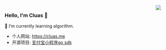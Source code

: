 
<img align="right" src="https://github-readme-stats.vercel.app/api?username=Cluas&show_icons=true&icon_color=805AD5&text_color=718096&bg_color=ffffff&hide_title=true" />

### Hello, I'm Cluas 👋

🌱 I’m currently learning algorithm.

- 个人网站: https://cluas.me
- 开源项目: [支付宝小程序go sdk](https://github.com/Cluas/go-alipay)

